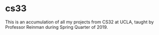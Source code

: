 # cs33
This is an accumulation of all my projects from CS32 at UCLA, taught by Professor Reinman during Spring Quarter of 2019.

